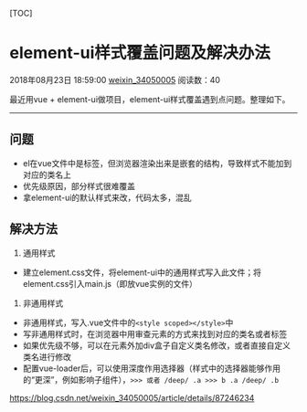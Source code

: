 [TOC]



# element-ui样式覆盖问题及解决办法

2018年08月23日 18:59:00 [weixin_34050005](https://me.csdn.net/weixin_34050005) 阅读数：40



最近用vue + element-ui做项目，element-ui样式覆盖遇到点问题。整理如下。

------

## 问题

- el在vue文件中是标签，但浏览器渲染出来是嵌套的结构，导致样式不能加到对应的类名上
- 优先级原因，部分样式很难覆盖
- 拿element-ui的默认样式来改，代码太多，混乱

## 解决方法

1. 通用样式

- 建立element.css文件，将element-ui中的通用样式写入此文件；将element.css引入main.js（即放vue实例的文件）

1. 非通用样式

- 非通用样式，写入.vue文件中的`<style scoped></style>`中
- 写非通用样式时，在浏览器中用审查元素的方式来找到对应的类名或者标签
- 如果优先级不够，可以在元素外加div盒子自定义类名修改，或者直接自定义类名进行修改
- 配置vue-loader后，可以使用深度作用选择器（样式中的选择器能够作用的“更深”，例如影响子组件），`>>> 或者 /deep/ .a >>> b .a /deep/ .b`





<https://blog.csdn.net/weixin_34050005/article/details/87246234>